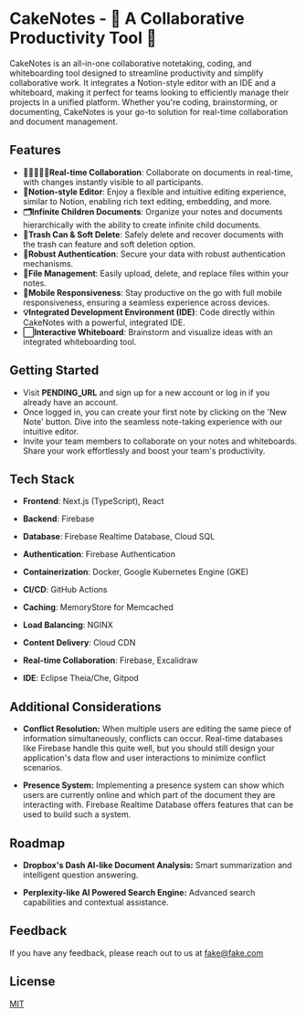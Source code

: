 
# CakeNotes - 🍰 A Collaborative Productivity Tool 🍰

CakeNotes is an all-in-one collaborative notetaking, coding, and whiteboarding tool designed to streamline productivity and simplify collaborative work. It integrates a Notion-style editor with an IDE and a whiteboard, making it perfect for teams looking to efficiently manage their projects in a unified platform. Whether you're coding, brainstorming, or documenting, CakeNotes is your go-to solution for real-time collaboration and document management.

## Features
- **🧑🏼‍🤝‍🧑🏿Real-time Collaboration**:  Collaborate on documents in real-time, with changes instantly visible to all participants.
- **📝Notion-style Editor**: Enjoy a flexible and intuitive editing experience, similar to Notion, enabling rich text editing, embedding, and more.
- **🗂️Infinite Children Documents**: Organize your notes and documents hierarchically with the ability to create infinite child documents.
- **🚮Trash Can & Soft Delete**: Safely delete and recover documents with the trash can feature and soft deletion option.
- **🔐Robust Authentication**: Secure your data with robust authentication mechanisms.
- **📁File Management**: Easily upload, delete, and replace files within your notes.
- **📱Mobile Responsiveness**: Stay productive on the go with full mobile responsiveness, ensuring a seamless experience across devices.
- **💡Integrated Development Environment (IDE)**: Code directly within CakeNotes with a powerful, integrated IDE.
- **⬜Interactive Whiteboard**: Brainstorm and visualize ideas with an integrated whiteboarding tool.

## Getting Started
- Visit **PENDING_URL** and sign up for a new account or log in if you already have an account.
- Once logged in, you can create your first note by clicking on the 'New Note' button. Dive into the seamless note-taking experience with our intuitive editor.
- Invite your team members to collaborate on your notes and whiteboards. Share your work effortlessly and boost your team's productivity.


## Tech Stack

- **Frontend**: Next.js (TypeScript), React

- **Backend**: Firebase
- **Database**: Firebase Realtime Database, Cloud SQL
- **Authentication**: Firebase Authentication
- **Containerization**: Docker, Google Kubernetes Engine (GKE)
- **CI/CD**: GitHub Actions
- **Caching**: MemoryStore for Memcached
- **Load Balancing**: NGINX
- **Content Delivery**: Cloud CDN
- **Real-time Collaboration**: Firebase, Excalidraw
- **IDE**: Eclipse Theia/Che, Gitpod
## Additional Considerations
- **Conflict Resolution:** When multiple users are editing the same piece of information simultaneously, conflicts can occur. Real-time databases like Firebase handle this quite well, but you should still design your application's data flow and user interactions to minimize conflict scenarios.

- **Presence System:** Implementing a presence system can show which users are currently online and which part of the document they are interacting with. Firebase Realtime Database offers features that can be used to build such a system.
## Roadmap

- **Dropbox's Dash AI-like Document Analysis:** Smart summarization and intelligent question answering.

- **Perplexity-like AI Powered Search Engine:** Advanced search capabilities and contextual assistance.


## Feedback

If you have any feedback, please reach out to us at fake@fake.com


## License

[MIT](https://choosealicense.com/licenses/mit/)

